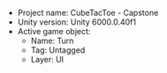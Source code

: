 <!-- UNITY CODE ASSIST INSTRUCTIONS START -->
- Project name: CubeTacToe - Capstone
- Unity version: Unity 6000.0.40f1
- Active game object:
  - Name: Turn
  - Tag: Untagged
  - Layer: UI
<!-- UNITY CODE ASSIST INSTRUCTIONS END -->
